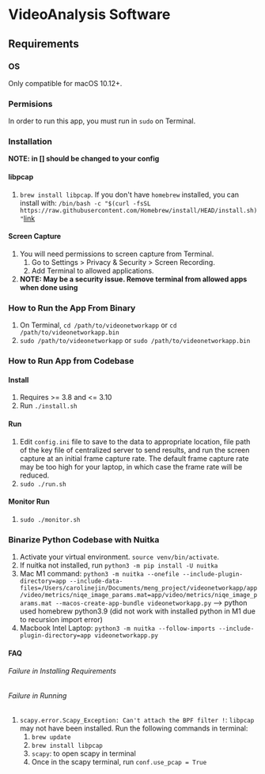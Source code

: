 # VideoAnalysis Software

## Requirements

### OS
Only compatible for macOS 10.12+.

### Permisions

In order to run this app, you must run in `sudo` on Terminal.
### Installation

**NOTE: in [] should be changed to your config**

<!-- #### tcpdump
1. Test command: `sudo tcpdump`. It should output the current network stats, like below
```
tcpdump: verbose output suppressed, use -v or -vv for full protocol decode
listening on eth0, link-type EN10MB (Ethernet), capture size 65535 bytes
21:02:19.112502 IP test33.ntp > 199.30.140.74.ntp: NTPv4, Client, length 48
21:02:19.113888 IP 216.239.35.0.ntp > test33.ntp: NTPv4, Server, length 48
21:02:20.150347 IP test33.ntp > 216.239.35.0.ntp: NTPv4, Client, length 48
21:02:20.150991 IP 216.239.35.0.ntp > test33.ntp: NTPv4, Server, length 48
```  -->

<!-- #### tcpdump
1. Enable `sudo` cmd without having to input password. Following steps are from this [blog](http://www.linuxtechnotes.com/2015/10/how-to-give-sudo-access-to-user-run.html) 
    1. Make a backup of `/etc/sudoers` file. (`cp /etc/sudoers /tmp/sudoers_[MM_DD_YYYY]`, replacing with the current date)
    2. Edit the `/etc/sudoers` file. (`sudo visudo`)
    3. Add the entry under _User specification_ section: `[USERNAME] ALL=(root) NOPASSWD: /usr/sbin/tcpdump` 
    4. Go out of visudo: Escape button then type `wq!`
2. Test command: `sudo tcpdump`. It should output the current network stats, like below
```
tcpdump: verbose output suppressed, use -v or -vv for full protocol decode
listening on eth0, link-type EN10MB (Ethernet), capture size 65535 bytes
21:02:19.112502 IP test33.ntp > 199.30.140.74.ntp: NTPv4, Client, length 48
21:02:19.113888 IP 216.239.35.0.ntp > test33.ntp: NTPv4, Server, length 48
21:02:20.150347 IP test33.ntp > 216.239.35.0.ntp: NTPv4, Client, length 48
21:02:20.150991 IP 216.239.35.0.ntp > test33.ntp: NTPv4, Server, length 48
``` 
3. **NOTE: This may have some security issues. You may want to comment Step 1.3 out when not using the app** -->

<!-- #### Xcode Command Line Tools
1. You must have an AppleID to install tool
2. Enable to run `swift` on terminal. Following steps are from [here](https://apple.stackexchange.com/a/254381)
    1. Run `xcode-select --install` to install Xcode command line tools. You do not need Xcode; you can install only the command line.
    2. If you are running into issues, run `sudo xcode-select --reset` then step 1.1.
2. Test command: `swift`. It should output a Welcome message.  -->

#### libpcap
1. `brew install libpcap`. If you don't have `homebrew` installed, you can install with:
   `/bin/bash -c "$(curl -fsSL https://raw.githubusercontent.com/Homebrew/install/HEAD/install.sh)"`[link](https://brew.sh/)
#### Screen Capture 
1. You will need permissions to screen capture from Terminal. 
    1. Go to Settings > Privacy & Security > Screen Recording. 
    2. Add Terminal to allowed applications.
2. **NOTE: May be a security issue. Remove terminal from allowed apps when done using**


### How to Run the App From Binary
1. On Terminal, `cd /path/to/videonetworkapp` or `cd /path/to/videonetworkapp.bin`
2. `sudo /path/to/videonetworkapp` or `sudo /path/to/videonetworkapp.bin`

### How to Run App from Codebase

#### Install

1. Requires >= 3.8 and <= 3.10
2. Run `./install.sh`

#### Run

1. Edit `config.ini` file to save to the data to appropriate location, file path of the key file of centralized server to send results, and run the screen capture at an initial frame capture rate. The default frame capture rate may be too high for your laptop, in which case the frame rate will be
reduced.  
2. `sudo ./run.sh`

#### Monitor Run

1. `sudo ./monitor.sh`

### Binarize Python Codebase with Nuitka

1. Activate your virtual environment. `source venv/bin/activate`.
2. If nuitka not installed, run `python3 -m pip install -U nuitka`
3. Mac M1 command: `python3 -m nuitka --onefile --include-plugin-directory=app --include-data-files=/Users/carolinejin/Documents/meng_project/videonetworkapp/app/video/metrics/niqe_image_params.mat=app/video/metrics/niqe_image_params.mat --macos-create-app-bundle videonetworkapp.py` --> python used homebrew python3.9 (did not work with installed python in M1 due to recursion import error)
4. Macbook Intel Laptop: `python3 -m nuitka --follow-imports --include-plugin-directory=app videonetworkapp.py`

<!-- #### Python 3.9. -->
<!-- 1. Set up a virtual environment inside `videonetworkapp` directory using `python3 -m venv venv`
2. Activate the virtual environment with `source [/PATH/TO/]venv/bin/activate`. Following python packages are installed inside the virtual environment, make sure your virtual environment is activated.
3. If you want to have multiple Python versions, you can follow [this](https://stackoverflow.com/questions/36968425/how-can-i-install-multiple-versions-of-python-on-latest-os-x-and-use-them-in-par)


##### videonetworkapp
1. Make sure your virtual environment is activated (`source [/PATH/TO/]venv/bin/activate`)
<!-- 2. Inside `videonetworkapp/`, run `python3 -m pip install -e .` -->

<!-- ### Commands to Run

#### Set up configuration
Edit `config.ini` file to save to the data to appropriate location and run the screen capture at an initial frame capture rate. The default frame capture rate may be too high for your laptop, in which case the frame rate will be
reduced.  -->
<!-- 1. Edit `config.json` file to save to the data to appropriate location and run the screen capture for however long you like -->
<!-- 2. To get the appropriate device index, run `ffmpeg -f avfoundation -list_devices true -i ""`. Choose the number in `[]` that correspond to screen capture for video -->

<!-- #### Run app end-to-end
1. Start Zoom with at least one other person. 
2. Once, you start up your Zoom call is ready, run `sudo python3 [/PATH/TO/]videonetworkapp/videonetworkapp.py` to capture data and produce graphs of the data -->
<!-- 2. Once, you start up your Zoom call is ready, run `python3 [/PATH/TO/]videonetworkapp/main.py` to capture data and produce graphs of the data  -->
<!-- #### Capture Zoom Screen
1. Activate virtual environment with `source /path/to/env/bin/activate`
2. `cd videonetworkapp` 
3. `python3 capture/tcpdump_cmd.py` -->

#### FAQ
###### Failure in Installing Requirements

###### Failure in Running
1. `scapy.error.Scapy_Exception: Can't attach the BPF filter !`: `libpcap` may not have been installed. Run the following commands in terminal:
    1. `brew update`
    2. `brew install libpcap`
    3. `scapy`: to open scapy in terminal
    4. Once in the scapy terminal, run `conf.use_pcap = True`
<!-- 1. What if you run into `ERROR: fontconfig not found using pkg-config` when running `./configure --enable-libfreetype --enable-libfontconfig`? 
Make sure `fontconfig` and `pkg-config` is installed. You can install through `brew install fontconfig pkg-config` -->

